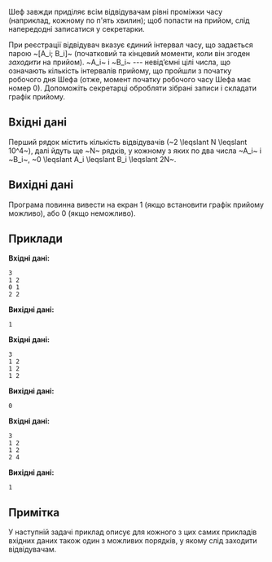 ﻿Шеф завжди приділяє всім відвідувачам рівні проміжки часу (наприклад, кожному по п'ять хвилин); щоб попасти на прийом, слід напередодні записатися у секретарки.

При реєстрації відвідувач вказує єдиний інтервал часу, що задається парою ~[A_i; B_i]~ (початковий та кінцевий моменти, коли він згоден *заходити* на прийом). ~A_i~ і ~B_i~ --- невід’ємні цілі числа, що означають кількість інтервалів прийому, що пройшли з початку робочого дня Шефа (отже, момент початку робочого часу Шефа має номер 0). Допоможіть секретарці обробляти зібрані записи і складати графік прийому.

## Вхідні дані

Перший рядок містить кількість відвідувачів (~2 \leqslant N \leqslant 10^4~), далі йдуть ще ~N~ рядків, у кожному з яких по два числа ~А_i~ і ~B_i~, ~0 \leqslant A_i \leqslant B_i \leqslant 2N~.

## Вихідні дані

Програма повинна вивести на екран 1 (якщо встановити графік
прийому можливо), або 0 (якщо неможливо).

## Приклади

**Вхідні дані:**
```
3
1 2
0 1
2 2
```

**Вихідні дані:**
```
1
```

**Вхідні дані:**
```
3
1 2
1 2
1 2
```

**Вихідні дані:**
```
0
```

**Вхідні дані:**
```
3
1 2
1 2
2 4
```

**Вихідні дані:**
```
1
```

## Примітка

У наступній задачі приклад описує для кожного з цих самих прикладів вхідних даних також один з можливих порядків, у якому слід заходити відвідувачам.